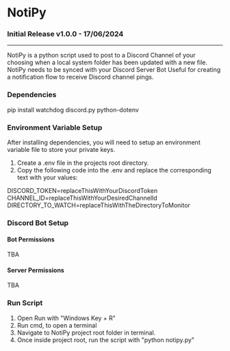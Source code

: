 # NotiPy

### Initial Release v1.0.0 - 17/06/2024
---

NotiPy is a python script used to post to a Discord Channel of your choosing when a local system folder has been updated with a new file.
NotiPy needs to be synced with your Discord Server Bot
Useful for creating a notification flow to receive Discord channel pings.


### Dependencies
pip install watchdog discord.py python-dotenv


### Environment Variable Setup
After installing dependencies, you will need to setup an environment variable file to store your private keys.

1. Create a .env file in the projects root directory.
2. Copy the following code into the .env and replace the corresponding text with your values:

DISCORD_TOKEN=replaceThisWithYourDiscordToken  
CHANNEL_ID=replaceThisWithYourDesiredChannelId  
DIRECTORY_TO_WATCH=replaceThisWithTheDirectoryToMonitor


### Discord Bot Setup

#### Bot Permissions
TBA

#### Server Permissions
TBA


### Run Script
1. Open Run with "Windows Key + R"  
2. Run cmd, to open a terminal  
3. Navigate to NotiPy project root folder in terminal.  
4. Once inside project root, run the script with "python notipy.py"  
